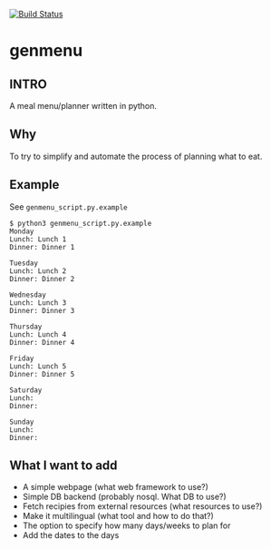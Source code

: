 [![Build Status](https://travis-ci.org/peerster/genmenu.svg?branch=master)](https://travis-ci.org/peerster/genmenu)
# genmenu
## INTRO
A meal menu/planner written in python.
## Why
To try to simplify and automate the process of planning what to eat.
## Example
See `genmenu_script.py.example`

```
$ python3 genmenu_script.py.example
Monday
Lunch: Lunch 1
Dinner: Dinner 1

Tuesday
Lunch: Lunch 2
Dinner: Dinner 2

Wednesday
Lunch: Lunch 3
Dinner: Dinner 3

Thursday
Lunch: Lunch 4
Dinner: Dinner 4

Friday
Lunch: Lunch 5
Dinner: Dinner 5

Saturday
Lunch: 
Dinner: 

Sunday
Lunch: 
Dinner: 
```
## What I want to add
* A simple webpage (what web framework to use?)
* Simple DB backend (probably nosql. What DB to use?)
* Fetch recipies from external resources (what resources to use?)
* Make it multilingual (what tool and how to do that?)
* The option to specify how many days/weeks to plan for
* Add the dates to the days
